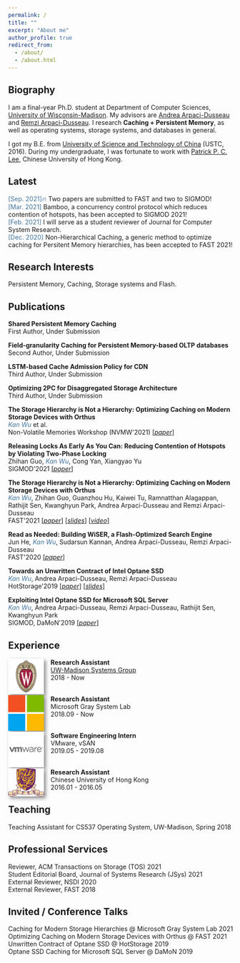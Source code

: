 ```yaml
---
permalink: /
title: ""
excerpt: "About me"
author_profile: true
redirect_from: 
  - /about/
  - /about.html
---
```


## Biography

I am a final-year Ph.D. student at Department of Computer Sciences, [University of Wisconsin-Madison](http://cs.wisc.edu/). My advisors are [Andrea Arpaci-Dusseau](http://pages.cs.wisc.edu/~dusseau/) and [Remzi Arpaci-Dusseau](http://pages.cs.wisc.edu/~remzi/). 
I research **Caching + Persistent Memory**, as well as operating systems, storage systems, and databases in general.

I got my B.E. from [University of Science and Technology of China](http://en.ustc.edu.cn) (USTC, 2016). During my undergraduate, I was fortunate to work with [Patrick P. C. Lee](http://www.cse.cuhk.edu.hk/~pclee/www/index.html), Chinese University of Hong Kong.


## Latest
<span style="color:rgb(64, 115, 158)">[Sep. 2021]&#128293;</span> Two papers are submitted to FAST and two to SIGMOD!
<br><span style="color:rgb(64, 115, 158)">[Mar. 2021]</span> Bamboo, a concurrency control protocol which reduces contention of hotspots, has been accepted to SIGMOD 2021! 
<br><span style="color:rgb(64, 115, 158)">[Feb. 2021]</span> I will serve as a student reviewer of Journal for Computer System Research. 
<br><span style="color:rgb(64, 115, 158)">[Dec. 2020]</span> Non-Hierarchical Caching, a generic method to optimize caching for Persitent Memory hierarchies, has been accepted to FAST 2021!

## Research Interests
Persistent Memory, Caching, Storage systems and Flash.

## Publications 
<b> Shared Persistent Memory Caching </b> 
<br> First Author, Under Submission

<b> Field-granularity Caching for Persistent Memory-based OLTP databases</b> 
<br> Second Author, Under Submission 

<b> LSTM-based Cache Admission Policy for CDN</b> 
<br> Third Author, Under Submission

<b> Optimizing 2PC for Disaggregated Storage Architecture</b> 
<br> Third Author, Under Submission

<b>The Storage Hierarchy is Not a Hierarchy: Optimizing Caching on Modern Storage Devices with Orthus</b>
<br><span style="color:rgb(64, 115, 158)">*Kan Wu*</span> et al. 
<br>Non-Volatile Memories Workshop (NVMW'2021) <a href="https://research.cs.wisc.edu/adsl/Publications/nvmw21-kan.pdf">[*paper*]</a> 

<b>Releasing Locks As Early As You Can: Reducing Contention of Hotspots by Violating Two-Phase Locking</b> 
<br> Zhihan Guo, <span style="color:rgb(64, 115, 158)">*Kan Wu*</span>, Cong Yan, Xiangyao Yu 
<br>SIGMOD'2021 <a href="https://scarletguo.github.io/files/rdm447-guoA.pdf">[*paper*]</a>

<b>The Storage Hierarchy is Not a Hierarchy: Optimizing Caching on Modern Storage Devices with Orthus</b>
<br><span style="color:rgb(64, 115, 158)">*Kan Wu*</span>, Zhihan Guo, Guanzhou Hu, Kaiwei Tu, Ramnatthan Alagappan, Rathijit Sen, Kwanghyun Park, Andrea Arpaci-Dusseau and Remzi Arpaci-Dusseau 
<br>FAST'2021 <a href="https://research.cs.wisc.edu/adsl/Publications/fast21-kan.pdf">[*paper*]</a> <a href="https://research.cs.wisc.edu/adsl/Publications/fast21-kan-slides.pdf">[*slides*]</a> <a href="https://research.cs.wisc.edu/adsl/Publications/fast21-kan-video.mp4">[*video*]</a>

<b>Read as Needed: Building WiSER, a Flash-Optimized Search Engine</b>
<br>Jun He, <span style="color:rgb(64, 115, 158)">*Kan Wu*</span>, Sudarsun Kannan, Andrea Arpaci-Dusseau, Remzi Arpaci-Dusseau
<br>FAST'2020 <a href="https://research.cs.wisc.edu/adsl/Publications/fast20-wiser.pdf">[*paper*]</a> 

<b>Towards an Unwritten Contract of Intel Optane SSD </b>
<br><span style="color:rgb(64, 115, 158)">*Kan Wu*</span>, Andrea Arpaci-Dusseau, Remzi Arpaci-Dusseau
<br>HotStorage'2019 <a href="https://research.cs.wisc.edu/adsl/Publications/hotstorage-contract19.pdf">[*paper*]</a> <a href="https://www.usenix.org/sites/default/files/conference/protected-files/hotstorage19_slides-wu.pdf">[*slides*]</a>


<b>Exploiting Intel Optane SSD for Microsoft SQL Server</b>
<br><span style="color:rgb(64, 115, 158)">*Kan Wu*</span>, Andrea Arpaci-Dusseau, Remzi Arpaci-Dusseau, Rathijit Sen, Kwanghyun Park
<br>SIGMOD, DaMoN'2019 <a href="https://research.cs.wisc.edu/adsl/Publications/damon-optane19.pdf">[*paper*]</a> 



## Experience

<img style="float: left; box-shadow: 4px 4px 8px #888; margin-right: 15px;" src="images/logo/uwm-logo.png" width="80px" >
<b>Research Assistant</b><br><a href="https://madsystems.cs.wisc.edu">UW-Madison Systems Group</a><br>2018 - Now

<br><img style="float: left; box-shadow: 4px 4px 8px #888; margin-right: 15px;" src="images/logo/ms-logo.png" width="80px" >
<b>Research Assistant</b><br>Microsoft Gray System Lab<br>2018.09 - Now

<br><img style="float: left; box-shadow: 4px 4px 8px #888; margin-right: 15px;" src="images/logo/vw-logo.png" width="80px" >
<b>Software Engineering Intern</b><br>VMware, vSAN<br>2019.05 - 2019.08

<br><img style="float: left; box-shadow: 4px 4px 8px #888; margin-right: 15px;" src="images/logo/cuhk-logo.png" width="80px" >
<b>Research Assistant</b><br>Chinese University of Hong Kong<br>2016.01 - 2016.05




## Teaching
Teaching Assistant for CS537 Operating System, UW-Madison, Spring 2018


## Professional Services
Reviewer, ACM Transactions on Storage (TOS) 2021 <br>
Student Editorial Board, Journal of Systems Research (JSys) 2021 <br>
External Reviewer, NSDI 2020 <br>
External Reviewer, FAST 2018 <br>


## Invited / Conference Talks
Caching for Modern Storage Hierarchies @ Microsoft Gray System Lab 2021 
<br>Optimizing Caching on Modern Storage Devices with Orthus @ FAST 2021 
<br>Unwritten Contract of Optane SSD @ HotStorage 2019 
<br>Optane SSD Caching for Microsoft SQL Server @ DaMoN 2019